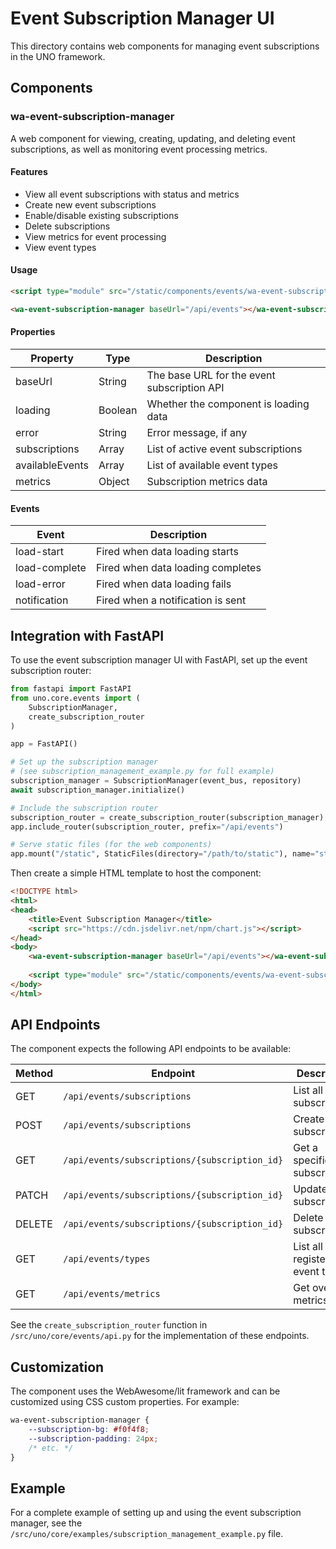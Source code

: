 # Event Subscription Manager UI

This directory contains web components for managing event subscriptions in the UNO framework.

## Components

### wa-event-subscription-manager

A web component for viewing, creating, updating, and deleting event subscriptions, as well as monitoring event processing metrics.

#### Features

- View all event subscriptions with status and metrics
- Create new event subscriptions
- Enable/disable existing subscriptions
- Delete subscriptions
- View metrics for event processing
- View event types

#### Usage

```html
<script type="module" src="/static/components/events/wa-event-subscription-manager.js"></script>

<wa-event-subscription-manager baseUrl="/api/events"></wa-event-subscription-manager>
```

#### Properties

| Property | Type | Description |
|----------|------|-------------|
| baseUrl | String | The base URL for the event subscription API |
| loading | Boolean | Whether the component is loading data |
| error | String | Error message, if any |
| subscriptions | Array | List of active event subscriptions |
| availableEvents | Array | List of available event types |
| metrics | Object | Subscription metrics data |

#### Events

| Event | Description |
|-------|-------------|
| load-start | Fired when data loading starts |
| load-complete | Fired when data loading completes |
| load-error | Fired when data loading fails |
| notification | Fired when a notification is sent |

## Integration with FastAPI

To use the event subscription manager UI with FastAPI, set up the event subscription router:

```python
from fastapi import FastAPI
from uno.core.events import (
    SubscriptionManager,
    create_subscription_router
)

app = FastAPI()

# Set up the subscription manager
# (see subscription_management_example.py for full example)
subscription_manager = SubscriptionManager(event_bus, repository)
await subscription_manager.initialize()

# Include the subscription router
subscription_router = create_subscription_router(subscription_manager)
app.include_router(subscription_router, prefix="/api/events")

# Serve static files (for the web components)
app.mount("/static", StaticFiles(directory="/path/to/static"), name="static")
```

Then create a simple HTML template to host the component:

```html
<!DOCTYPE html>
<html>
<head>
    <title>Event Subscription Manager</title>
    <script src="https://cdn.jsdelivr.net/npm/chart.js"></script>
</head>
<body>
    <wa-event-subscription-manager baseUrl="/api/events"></wa-event-subscription-manager>
    
    <script type="module" src="/static/components/events/wa-event-subscription-manager.js"></script>
</body>
</html>
```

## API Endpoints

The component expects the following API endpoints to be available:

| Method | Endpoint | Description |
|--------|----------|-------------|
| GET | `/api/events/subscriptions` | List all subscriptions |
| POST | `/api/events/subscriptions` | Create a new subscription |
| GET | `/api/events/subscriptions/{subscription_id}` | Get a specific subscription |
| PATCH | `/api/events/subscriptions/{subscription_id}` | Update a subscription |
| DELETE | `/api/events/subscriptions/{subscription_id}` | Delete a subscription |
| GET | `/api/events/types` | List all registered event types |
| GET | `/api/events/metrics` | Get overall metrics |

See the `create_subscription_router` function in `/src/uno/core/events/api.py` for the implementation of these endpoints.

## Customization

The component uses the WebAwesome/lit framework and can be customized using CSS custom properties. For example:

```css
wa-event-subscription-manager {
    --subscription-bg: #f0f4f8;
    --subscription-padding: 24px;
    /* etc. */
}
```

## Example

For a complete example of setting up and using the event subscription manager, see the `/src/uno/core/examples/subscription_management_example.py` file.